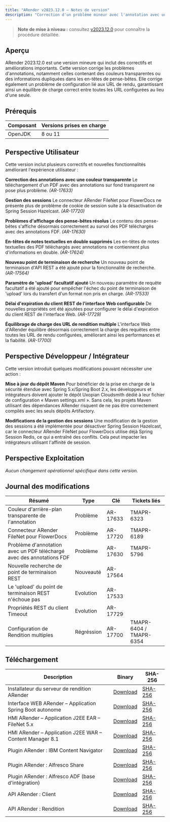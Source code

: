 ```yaml
---
title: "ARender v2023.12.0 – Notes de version"
description: "Correction d'un problème mineur avec l'annotation avec une couleur transparente lors du téléchargement d'un PDF avec annotations, problème avec les annotations FDF, problème avec les informations en double dans l'annotation des notes autocollantes, problème avec la configuration de rendus multiples."
---
```


> **Note de mise à niveau :** consultez [v2023.12.0](/fr/releases/upgrade-notes/v2023.12.0/) pour connaître la procédure détaillée.

## Aperçu

ARender 2023.12.0 est une version mineure qui inclut des correctifs et améliorations importants. Cette version corrige les problèmes d'annotations, notamment celles contenant des couleurs transparentes ou des informations dupliquées dans les en-têtes de pense-bêtes. Elle corrige également un problème de configuration lié aux URL de rendu, garantissant ainsi un équilibre de charge correct entre toutes les URL configurées au lieu d'une seule.

## Prérequis

| Composant | Versions prises en charge |
| --------- | ------------------------- |
| OpenJDK   | 8 ou 11                   |

## Perspective Utilisateur

Cette version inclut plusieurs correctifs et nouvelles fonctionnalités améliorant l'expérience utilisateur :

**Correction des annotations avec une couleur transparente**
Le téléchargement d'un PDF avec des annotations sur fond transparent ne pose plus problème. *(AR-17633)*

**Gestion des sessions**
Le connecteur ARender FileNet pour FlowerDocs ne présente plus de problème de cookie de session suite à la désactivation de Spring Session Hazelcast. *(AR-17720)*

**Problèmes d'affichage des pense-bêtes résolus**
Le contenu des pense-bêtes s'affiche désormais correctement au survol des PDF téléchargés avec des annotations FDF. *(AR-17630)*

**En-têtes de notes textuelles en double supprimés**
Les en-têtes de notes textuelles des PDF téléchargés avec annotations ne contiennent plus d'informations en double. *(AR-17624)*

**Nouveau point de terminaison de recherche**
Un nouveau point de terminaison d'API REST a été ajouté pour la fonctionnalité de recherche. *(AR-17564)*

**Paramètre de 'upload' facultatif ajouté**
Un nouveau paramètre de requête facultatif a été ajouté pour empêcher l'échec du point de terminaison de 'upload' lors du transfert d'un format non pris en charge. *(AR-17533)*

**Délai d'expiration du client REST de l'interface Web configurable**
De nouvelles propriétés ont été ajoutées pour configurer le délai d'expiration du client REST de l'interface Web. *(AR-17729)*

**Équilibrage de charge des URL de rendition multiple**
L'interface Web d'ARender équilibre désormais correctement la charge des requêtes entre toutes les URL de rendu configurées, améliorant ainsi les performances et la fiabilité. *(AR-17700)*


## Perspective Développeur / Intégrateur

Cette version introduit quelques modifications pouvant nécessiter une action :

**Mise à jour du dépôt Maven** 
Pour bénéficier de la prise en charge de la sécurité étendue avec Spring 5.x/Spring Boot 2.x, les développeurs et intégrateurs doivent ajouter le dépôt Uxopian Cloudsmith dédié à leur fichier de configuration « Maven settings.xml ». Sans cela, les projets Maven utilisant des dépendances ARender risquent de ne pas être correctement compilés avec les seuls dépôts Artifactory.

**Modifications de la gestion des sessions** 
Une modification de la gestion des sessions a été implémentée pour désactiver Spring Session Hazelcast, car le connecteur ARender FileNet pour FlowerDocs utilise déjà Spring Session Redis, ce qui a entraîné des conflits. Cela peut impacter les intégrateurs utilisant l'affinité de session.


## Perspective Exploitation

*Aucun changement opérationnel spécifique dans cette version.*

## Journal des modifications

| Résumé                                                                 | Type       | Clé      | Tickets liés            |
| ---------------------------------------------------------------------- | ---------- | -------- | ----------------------- |
| Couleur d'arrière-plan transparente de l'annotation                    | Problème   | AR-17633 | TMAPR-6323              |
| Connecteur ARender FileNet pour FlowerDocs                             | Problème   | AR-17720 | TMAPR-6189              |
| Problème d'annotation avec un PDF téléchargé avec des annotations FDF  | Problème   | AR-17630 | TMAPR-5796              |
| Nouvelle recherche de point de terminaison REST                        | Nouveauté  | AR-17564 |                         |
| Le 'upload' du point de terminaison REST n'échoue pas                  | Evolution  | AR-17533 |                         |
| Propriétés REST du client Timeout                                      | Evolution  | AR-17729 |                         |
| Configuration de Rendition multiples                                   | Régréssion | AR-17700 | TMAPR-6404 / TMAPR-6354 |

## Téléchargement

| Description | Binary | SHA-256 |
|-------------|--------|---------|
| Installateur du serveur de rendition ARender | [Download](https://artifactory.arondor.cloud/artifactory/arondor-release/com/arondor/arender/micro/services/rendition-engine-installer/2023.12.0/rendition-engine-installer-2023.12.0-rendition.jar) | [SHA-256](https://artifactory.arondor.cloud/artifactory/arondor-release/com/arondor/arender/micro/services/rendition-engine-installer/2023.12.0/rendition-engine-installer-2023.12.0-rendition.jar.sha256) |
| Interface WEB ARender – Application Spring Boot autonome | [Download](https://artifactory.arondor.cloud/artifactory/arondor-release/com/arondor/arender/arondor-arender-hmi-spring-boot-package/2023.12.0/arondor-arender-hmi-spring-boot-package-2023.12.0.zip) | [SHA-256](https://artifactory.arondor.cloud/artifactory/arondor-release/com/arondor/arender/arondor-arender-hmi-spring-boot-package/2023.12.0/arondor-arender-hmi-spring-boot-package-2023.12.0.zip.sha256) |
| HMI ARender – Application J2EE EAR – FileNet 5.x | [Download](https://artifactory.arondor.cloud/artifactory/arondor-release/com/arondor/arender/arondor-arender-hmi-filenet-ear/2023.12.0/arondor-arender-hmi-filenet-ear-2023.12.0.ear) | [SHA-256](https://artifactory.arondor.cloud/artifactory/arondor-release/com/arondor/arender/arondor-arender-hmi-filenet-ear/2023.12.0/arondor-arender-hmi-filenet-ear-2023.12.0.ear.sha256) |
| HMI ARender – Application J2EE WAR – Content Manager 8.1 | [Download](https://artifactory.arondor.cloud/artifactory/arondor-release/com/arondor/arender/arondor-arender-hmi-cm/2023.12.0/arondor-arender-hmi-cm-2023.12.0.war) | [SHA-256](https://artifactory.arondor.cloud/artifactory/arondor-release/com/arondor/arender/arondor-arender-hmi-cm/2023.12.0/arondor-arender-hmi-cm-2023.12.0.war.sha256) |
| Plugin ARender : IBM Content Navigator | [Download](https://artifactory.arondor.cloud/artifactory/arondor-release/com/arondor/arender/arondor-arender-navigator-plugin/2023.12.0/arondor-arender-navigator-plugin-2023.12.0.jar) | [SHA-256](https://artifactory.arondor.cloud/artifactory/arondor-release/com/arondor/arender/arondor-arender-navigator-plugin/2023.12.0/arondor-arender-navigator-plugin-2023.12.0.jar.sha256) |
| Plugin ARender : Alfresco Share | [Download](https://artifactory.arondor.cloud/artifactory/arondor-release/com/arondor/arender/arender-for-alfresco-share-plugin/2023.12.0/arender-for-alfresco-share-plugin-2023.12.0.jar) | [SHA-256](https://artifactory.arondor.cloud/artifactory/arondor-release/com/arondor/arender/arender-for-alfresco-share-plugin/2023.12.0/arender-for-alfresco-share-plugin-2023.12.0.jar.sha256) |
| Plugin ARender : Alfresco ADF (base d'intégration) | [Download](https://artifactory.arondor.cloud/artifactory/arondor-release/com/arondor/arender/arender-for-alfresco-ADF-plugin/2023.12.0/arender-for-alfresco-ADF-plugin-2023.12.0.zip) | [SHA-256](https://artifactory.arondor.cloud/artifactory/arondor-release/com/arondor/arender/arender-for-alfresco-ADF-plugin/2023.12.0/arender-for-alfresco-ADF-plugin-2023.12.0.zip.sha256) |
| API ARender : Client | [Download](https://artifactory.arondor.cloud/artifactory/arondor-release/com/arondor/arender/arondor-arender-client-api/2023.12.0/arondor-arender-client-api-2023.12.0-javadoc.jar) | [SHA-256](https://artifactory.arondor.cloud/artifactory/arondor-release/com/arondor/arender/arondor-arender-client-api/2023.12.0/arondor-arender-client-api-2023.12.0-javadoc.jar.sha256) |
| API ARender : Rendition | [Download](https://artifactory.arondor.cloud/artifactory/arondor-release/com/arondor/arender/arondor-arender-rendition-api/2023.12.0/arondor-arender-rendition-api-2023.12.0-javadoc.jar) | [SHA-256](https://artifactory.arondor.cloud/artifactory/arondor-release/com/arondor/arender/arondor-arender-rendition-api/2023.12.0/arondor-arender-rendition-api-2023.12.0-javadoc.jar.sha256) |
